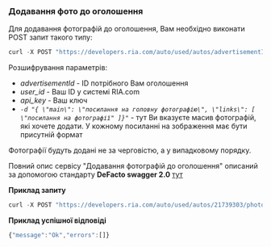 ### Додавання фото до оголошення

Для додавання фотографій до оголошення, Вам необхідно виконати POST запит такого типу:
````javascript
curl -X POST "https://developers.ria.com/auto/used/autos/advertisementId/photos/upload?user_id=Ваш ID&api_key=YOUR API KEY" -H "accept: application/json" -H "content-type: application/json" -d "{ \"main\": \"головне фото\", \"links\": [ \"фотографії" ]}"
````
Розшифрування параметрів:

- *advertisementId* - ID потрібного Вам оголошення
- *user_id* - Ваш ID у системі RIA.com
- *api_key* - Ваш ключ
- *`-d "{ \"main\": \"посилання на головну фотографію\", \"links\": [ \"посилання на фотографії" ]}"`* - тут Ви вказуєте масив фотографій, які хочете додати. У кожному посиланні на зображення має бути присутній формат

Фотографії будуть додані не за черговістю, а у випадковому порядку.

Повний опис сервісу "Додавання фотографій до оголошення" описаний за допомогою стандарту **DeFacto swagger 2.0** [тут](http://swagger.ria.com/ui/?api=auto/advertisements#/)

**Приклад запиту**
````javascript
curl -X POST "https://developers.ria.com/auto/used/autos/21739303/photos/upload?user_id=7069830&api_key=bVjbA3izvnu04o7Pliw41bXAlY3mIj03CfQpeMNC" -H "accept: application/json" -H "content-type: application/json" -d "{ \"main\": \"https://cdn0.riastatic.com/photosnew/auto/photo/bmw_320__213471725fx.jpg\", \"links\": [ \"https://cdn0.riastatic.com/photosnew/auto/photo/bmw_320__213471725fx.jpg\", \"https://cdn0.riastatic.com/photosnew/auto/photo/bmw_320__213471726fx.jpg\" ]}"
`````
**Приклад успішної відповіді**
````javascript
{"message":"Ok","errors":[]}
````
